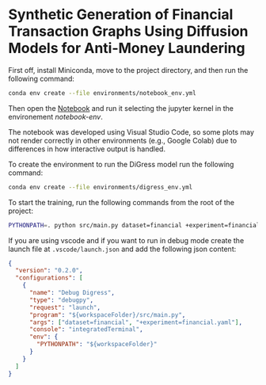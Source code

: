 # Synthetic Generation of Financial Transaction Graphs Using Diffusion Models for Anti-Money Laundering

First off, install Miniconda, move to the project directory, and then run the following command:

```bash
conda env create --file environments/notebook_env.yml
```
Then open the [Notebook](notebook.ipynb) and run it selecting the jupyter kernel in the environement _notebook-env_.

The notebook was developed using Visual Studio Code, so some plots may not render correctly in other environments (e.g., Google Colab) due to differences in how interactive output is handled.

To create the environment to run the DiGress model run the following command:
```bash
conda env create --file environments/digress_env.yml
```

To start the training, run the following commands from the root of the project:
```bash
PYTHONPATH=. python src/main.py dataset=financial +experiment=financial.yaml
```

If you are using vscode and if you want to run in debug mode create the launch file at `.vscode/launch.json` and add the following json content:
```json
{
  "version": "0.2.0",
  "configurations": [
    {
      "name": "Debug Digress",
      "type": "debugpy",
      "request": "launch",
      "program": "${workspaceFolder}/src/main.py",
      "args": ["dataset=financial", "+experiment=financial.yaml"],
      "console": "integratedTerminal",
      "env": {
        "PYTHONPATH": "${workspaceFolder}"
      }
    }
  ]
}
```